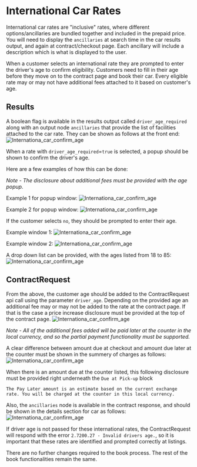# International Car Rates
International car rates are "inclusive" rates, where different options/ancillaries are bundled together and included in the prepaid price. You will need to display the `ancillaries` at search time in the car results output, and again at contract/checkout page. Each ancillary will include a description which is what is displayed to the user.

When a customer selects an international rate they are prompted to enter the driver's age to confirm eligibility. Customers need to fill in their age before they move on to the contract page and book their car. Every eligible rate may or may not have additional fees attached to it based on customer's age.

## Results
A boolean flag is available in the results output called `driver_age_required` along with an output node `ancillaries` that provide the list of facilities attached to the car rate. They can be shown as follows at the front end:
![Internationa_car_confirm_age](/Users/lbrar/Projects/api-documentation/src/assets/guides/International_car_listing.png)

When a rate with `driver_age_required`=`true` is selected, a popup should be shown to confirm the driver's age.

Here are a few examples of how this can be done:

_Note - The disclosure about additional fees must be provided with the age popup._

Example 1 for popup window:
![Internationa_car_confirm_age](/Users/lbrar/Projects/api-documentation/src/assets/guides/International_car_confirm_age.png)

Example 2 for popup window:
![Internationa_car_confirm_age](/Users/lbrar/Projects/api-documentation/src/assets/guides/International_car_driver_age_forth.png)

If the customer selects `no`, they should be prompted to enter their age.

Example window 1:
![Internationa_car_confirm_age](/Users/lbrar/Projects/api-documentation/src/assets/guides/International_car_driver_age_two.png)

Example window 2:
![Internationa_car_confirm_age](/Users/lbrar/Projects/api-documentation/src/assets/guides/International_car_driver_age_five.png)

A drop down list can be provided, with the ages listed from 18 to 85:
![Internationa_car_confirm_age](/Users/lbrar/Projects/api-documentation/src/assets/guides/International_car_driver_age_three.png)

## ContractRequest
From the above, the customer age should be added to the ContractRequest api call using the parameter `driver_age`. Depending on the provided age an additional fee may or may not be added to the rate at the contract page. If that is the case a price increase disclosure must be provided at the top of the contract page.
![Internationa_car_confirm_age](/Users/lbrar/Projects/api-documentation/src/assets/guides/International_car_price_change.png)

_Note - All of the additional fees added will be paid later at the counter in the local currency, and so the partial payment functionality must be supported._ 

A clear difference between amount due at checkout and amount due later at the counter must be shown in the summery of charges as follows:
![Internationa_car_confirm_age](/Users/lbrar/Projects/api-documentation/src/assets/guides/International_car_summary_of_charges.png)

When there is an amount due at the counter listed, this following disclosure must be provided right underneath the `Due at Pick-up` block

`The Pay Later amount is an estimate based on the current exchange rate. You will be charged at the counter in this local currency.`

Also, the `ancillaries` node is available in the contract response, and should be shown in the details section for car as follows:
![Internationa_car_confirm_age](/Users/lbrar/Projects/api-documentation/src/assets/guides/International_car_details.png)

If driver age is not passed for these international rates, the ContractRequest will respond with the error `2.7200.27 - Invalid drivers age.`, so it is important that these rates are identified and prompted correctly at listings.

There are no further changes required to the book process. The rest of the book functionalities remain the same.
